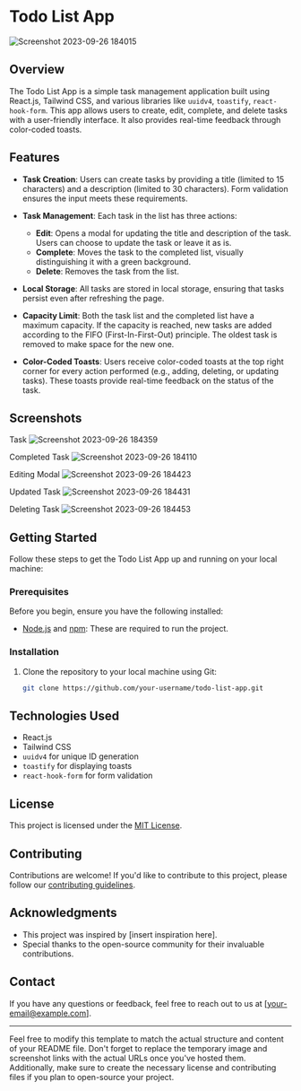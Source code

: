 # Todo List App

![Screenshot 2023-09-26 184015](https://github.com/MohitGupta12/todo-list/assets/70692495/fcc8fc06-bf2c-4b5b-b249-2fa43a376e62)

## Overview

The Todo List App is a simple task management application built using React.js, Tailwind CSS, and various libraries like `uuidv4`, `toastify`, `react-hook-form`. This app allows users to create, edit, complete, and delete tasks with a user-friendly interface. It also provides real-time feedback through color-coded toasts.

## Features

- **Task Creation**: Users can create tasks by providing a title (limited to 15 characters) and a description (limited to 30 characters). Form validation ensures the input meets these requirements.

- **Task Management**: Each task in the list has three actions:
  - **Edit**: Opens a modal for updating the title and description of the task. Users can choose to update the task or leave it as is.
  - **Complete**: Moves the task to the completed list, visually distinguishing it with a green background.
  - **Delete**: Removes the task from the list.

- **Local Storage**: All tasks are stored in local storage, ensuring that tasks persist even after refreshing the page.

- **Capacity Limit**: Both the task list and the completed list have a maximum capacity. If the capacity is reached, new tasks are added according to the FIFO (First-In-First-Out) principle. The oldest task is removed to make space for the new one.

- **Color-Coded Toasts**: Users receive color-coded toasts at the top right corner for every action performed (e.g., adding, deleting, or updating tasks). These toasts provide real-time feedback on the status of the task.

## Screenshots

Task 
![Screenshot 2023-09-26 184359](https://github.com/MohitGupta12/todo-list/assets/70692495/0e95689d-6c20-451f-9b2a-ed723e0bf6b3)

Completed Task 
![Screenshot 2023-09-26 184110](https://github.com/MohitGupta12/todo-list/assets/70692495/6b937685-c7be-4ec0-9231-92b1bb6926f6)

Editing Modal
![Screenshot 2023-09-26 184423](https://github.com/MohitGupta12/todo-list/assets/70692495/03ae9ce7-c42e-4a68-b9fb-dabcd47da871)

Updated Task
![Screenshot 2023-09-26 184431](https://github.com/MohitGupta12/todo-list/assets/70692495/0f952a1d-3701-4455-bc73-aa929bc02d07)

Deleting Task
![Screenshot 2023-09-26 184453](https://github.com/MohitGupta12/todo-list/assets/70692495/10ed4c62-2f7f-44a7-bbe7-f345f2d86b69)


## Getting Started

Follow these steps to get the Todo List App up and running on your local machine:

### Prerequisites

Before you begin, ensure you have the following installed:

- [Node.js](https://nodejs.org/) and [npm](https://www.npmjs.com/): These are required to run the project.

### Installation

1. Clone the repository to your local machine using Git:

   ```bash
   git clone https://github.com/your-username/todo-list-app.git

## Technologies Used

- React.js
- Tailwind CSS
- `uuidv4` for unique ID generation
- `toastify` for displaying toasts
- `react-hook-form` for form validation

## License

This project is licensed under the [MIT License](LICENSE).

## Contributing

Contributions are welcome! If you'd like to contribute to this project, please follow our [contributing guidelines](CONTRIBUTING.md).

## Acknowledgments

- This project was inspired by [insert inspiration here].
- Special thanks to the open-source community for their invaluable contributions.

## Contact

If you have any questions or feedback, feel free to reach out to us at [your-email@example.com].

---

Feel free to modify this template to match the actual structure and content of your README file. Don't forget to replace the temporary image and screenshot links with the actual URLs once you've hosted them. Additionally, make sure to create the necessary license and contributing files if you plan to open-source your project.
